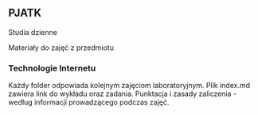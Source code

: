 ## PJATK

Studia dzienne

Materiały do zajęć z przedmiotu 

### Technologie Internetu

Każdy folder odpowiada kolejnym zajęciom laboratoryjnym. 
Plik index.md zawiera link do wykładu oraz zadania. Punktacja i zasady zaliczenia - według informacji prowadzącego podczas zajęć.

